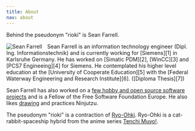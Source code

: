 ```yaml
---
title: About
nav: about
---
```


Behind the pseudonym "rioki" is Sean Farrell. 

<img src="/media/sean_farrell.jpg" alt="Sean Farrell" align="left" style="margin-right: 1em" />
Sean Farrell is an information technology engineer (Dipl. Ing. Informationstechnik) and is currently working 
for [Siemens][1] in Karlsruhe Germany. He has worked on [Simatic PDM][2], [WinCC][3] and [PCS7 Engineeing][4] 
for Siemens. He contemplated his higher level education at the [University of Cooperate Education][5] with 
the [Federal Waterway Engineering and Research Institute][6]. ([Diploma Thesis][7])

Sean Farrell has also worked on a [few hobby and open source software projects][8] and is a Fellow of the 
Free Software Foundation Europe. He also likes [drawing][9] and practices Ninjutzu.

The pseudonym "rioki" is a contraction of [Ryo-Ohki][11]. Ryo-Ohki is a cat-rabbit-spaceship hybrid from the anime 
series [Tenchi Muyo!][12].

[1]: http://www.siemens.com
[2]: http://w3.siemens.com/mcms/process-control-systems/en/distributed-control-system-simatic-pcs-7/simatic-pcs-7-system-components/process-device-manager-pdm/pages/default.aspx
[3]: http://www.industry.siemens.com/topics/global/en/tia-portal/pages/default.aspx
[4]: http://www.automation.siemens.com/mcms/process-control-systems/en/distributed-control-system-simatic-pcs-7/simatic-pcs-7-system-components/engineering-system/Pages/engineering-system.aspx
[5]: https://www.dhbw-karlsruhe.de
[6]: http://www.baw.de
[7]: /media/Sean_Farrell_Diploma_Thesis.pdf
[8]: /projects.html
[9]: http://rioki1337.deviantart.com/
[10]: http://genbukan.org/
[11]: http://tenchi.wikia.com/wiki/Ryo-Ohki
[12]: https://en.wikipedia.org/wiki/Tenchi_Muyo!
